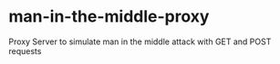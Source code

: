 # man-in-the-middle-proxy
 Proxy Server to simulate man in the middle attack with GET and POST requests

